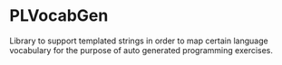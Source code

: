 # PLVocabGen
Library to support templated strings in order to map certain language vocabulary for the purpose of auto generated programming exercises.
